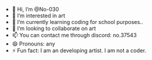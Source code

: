 - 👋 Hi, I’m @No-030
- 👀 I’m interested in art
- 🌱 I’m currently learning coding for school purposes..
- 💞️ I’m looking to collaborate on art
- 📫 You can contact me through discord: no.37543
- 😄 Pronouns: any
- ⚡ Fun fact: I am an developing artist. I am not a coder. 
